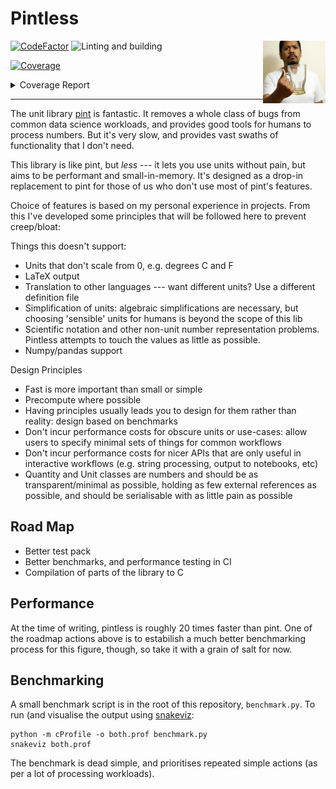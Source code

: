 # Pintless
<img align="right" width="100" height="100" src="https://raw.githubusercontent.com/StephenWattam/pintless/main/pintless-dalle.jpg" alt="Pintless, the unit library for people who don't want pint"/>

[![CodeFactor](https://www.codefactor.io/repository/github/stephenwattam/pintless/badge)](https://www.codefactor.io/repository/github/stephenwattam/pintless)
![Linting and building](https://github.com/StephenWattam/pintless/actions/workflows/python-package.yml/badge.svg)
<!-- Pytest Coverage Comment:Begin -->
<a href="https://github.com/StephenWattam/pintless/blob/main/README.md"><img alt="Coverage" src="https://img.shields.io/badge/Coverage-83%25-green.svg" /></a><details><summary>Coverage Report </summary><table><tr><th>File</th><th>Stmts</th><th>Miss</th><th>Cover</th><th>Missing</th></tr><tbody><tr><td colspan="5"><b>pintless</b></td></tr><tr><td>&nbsp; &nbsp;<a href="https://github.com/StephenWattam/pintless/blob/main/pintless/quantity.py">quantity.py</a></td><td>148</td><td>49</td><td>67%</td><td><a href="https://github.com/StephenWattam/pintless/blob/main/pintless/quantity.py#L30">30</a>, <a href="https://github.com/StephenWattam/pintless/blob/main/pintless/quantity.py#L34">34</a>, <a href="https://github.com/StephenWattam/pintless/blob/main/pintless/quantity.py#L49">49</a>, <a href="https://github.com/StephenWattam/pintless/blob/main/pintless/quantity.py#L68">68</a>, <a href="https://github.com/StephenWattam/pintless/blob/main/pintless/quantity.py#L87-L95">87&ndash;95</a>, <a href="https://github.com/StephenWattam/pintless/blob/main/pintless/quantity.py#L101">101</a>, <a href="https://github.com/StephenWattam/pintless/blob/main/pintless/quantity.py#L121">121</a>, <a href="https://github.com/StephenWattam/pintless/blob/main/pintless/quantity.py#L129">129</a>, <a href="https://github.com/StephenWattam/pintless/blob/main/pintless/quantity.py#L147-L160">147&ndash;160</a>, <a href="https://github.com/StephenWattam/pintless/blob/main/pintless/quantity.py#L169">169</a>, <a href="https://github.com/StephenWattam/pintless/blob/main/pintless/quantity.py#L173">173</a>, <a href="https://github.com/StephenWattam/pintless/blob/main/pintless/quantity.py#L177">177</a>, <a href="https://github.com/StephenWattam/pintless/blob/main/pintless/quantity.py#L214">214</a>, <a href="https://github.com/StephenWattam/pintless/blob/main/pintless/quantity.py#L223">223</a>, <a href="https://github.com/StephenWattam/pintless/blob/main/pintless/quantity.py#L231-L243">231&ndash;243</a>, <a href="https://github.com/StephenWattam/pintless/blob/main/pintless/quantity.py#L249">249</a>, <a href="https://github.com/StephenWattam/pintless/blob/main/pintless/quantity.py#L252-L256">252&ndash;256</a>, <a href="https://github.com/StephenWattam/pintless/blob/main/pintless/quantity.py#L273">273</a>, <a href="https://github.com/StephenWattam/pintless/blob/main/pintless/quantity.py#L276">276</a>, <a href="https://github.com/StephenWattam/pintless/blob/main/pintless/quantity.py#L279">279</a>, <a href="https://github.com/StephenWattam/pintless/blob/main/pintless/quantity.py#L282">282</a>, <a href="https://github.com/StephenWattam/pintless/blob/main/pintless/quantity.py#L285">285</a>, <a href="https://github.com/StephenWattam/pintless/blob/main/pintless/quantity.py#L289">289</a>, <a href="https://github.com/StephenWattam/pintless/blob/main/pintless/quantity.py#L292">292</a>, <a href="https://github.com/StephenWattam/pintless/blob/main/pintless/quantity.py#L295">295</a>, <a href="https://github.com/StephenWattam/pintless/blob/main/pintless/quantity.py#L301">301</a></td></tr><tr><td>&nbsp; &nbsp;<a href="https://github.com/StephenWattam/pintless/blob/main/pintless/registry.py">registry.py</a></td><td>154</td><td>4</td><td>97%</td><td><a href="https://github.com/StephenWattam/pintless/blob/main/pintless/registry.py#L93">93</a>, <a href="https://github.com/StephenWattam/pintless/blob/main/pintless/registry.py#L110">110</a>, <a href="https://github.com/StephenWattam/pintless/blob/main/pintless/registry.py#L166">166</a>, <a href="https://github.com/StephenWattam/pintless/blob/main/pintless/registry.py#L189">189</a></td></tr><tr><td>&nbsp; &nbsp;<a href="https://github.com/StephenWattam/pintless/blob/main/pintless/unit.py">unit.py</a></td><td>165</td><td>27</td><td>84%</td><td><a href="https://github.com/StephenWattam/pintless/blob/main/pintless/unit.py#L43">43</a>, <a href="https://github.com/StephenWattam/pintless/blob/main/pintless/unit.py#L50">50</a>, <a href="https://github.com/StephenWattam/pintless/blob/main/pintless/unit.py#L53">53</a>, <a href="https://github.com/StephenWattam/pintless/blob/main/pintless/unit.py#L56">56</a>, <a href="https://github.com/StephenWattam/pintless/blob/main/pintless/unit.py#L120">120</a>, <a href="https://github.com/StephenWattam/pintless/blob/main/pintless/unit.py#L128">128</a>, <a href="https://github.com/StephenWattam/pintless/blob/main/pintless/unit.py#L238-L271">238&ndash;271</a>, <a href="https://github.com/StephenWattam/pintless/blob/main/pintless/unit.py#L276">276</a>, <a href="https://github.com/StephenWattam/pintless/blob/main/pintless/unit.py#L293">293</a>, <a href="https://github.com/StephenWattam/pintless/blob/main/pintless/unit.py#L335">335</a>, <a href="https://github.com/StephenWattam/pintless/blob/main/pintless/unit.py#L348">348</a></td></tr><tr><td><b>TOTAL</b></td><td><b>473</b></td><td><b>80</b></td><td><b>83%</b></td><td>&nbsp;</td></tr></tbody></table></details>
<!-- Pytest Coverage Comment:End -->

---

The unit library [pint](https://github.com/hgrecco/pint) is fantastic.  It removes a whole class of bugs from common data science workloads, and provides good tools for humans to process numbers.  But it's very slow, and provides vast swaths of functionality that I don't need.

This library is like pint, but _less_ --- it lets you use units without pain, but aims to be performant and small-in-memory.  It's designed as a drop-in replacement to pint for those of us who don't use most of pint's features.

Choice of features is based on my personal experience in projects.  From this I've developed some principles that will be followed here to prevent creep/bloat:

Things this doesn't support:

 - Units that don't scale from 0, e.g. degrees C and F
 - LaTeX output
 - Translation to other languages --- want different units?  Use a different definition file
 - Simplification of units: algebraic simplifications are necessary, but choosing 'sensible' units for humans is beyond the scope of this lib
 - Scientific notation and other non-unit number representation problems.  Pintless attempts to touch the values as little as possible.
 - Numpy/pandas support

Design Principles

 - Fast is more important than small or simple
 - Precompute where possible
 - Having principles usually leads you to design for them rather than reality: design based on benchmarks
 - Don't incur performance costs for obscure units or use-cases: allow users to specify minimal sets of things for common workflows
 - Don't incur performance costs for nicer APIs that are only useful in interactive workflows (e.g. string processing, output to notebooks, etc)
 - Quantity and Unit classes are numbers and should be as transparent/minimal as possible, holding as few external references as possible, and should be serialisable with as little pain as possible


## Road Map

 - Better test pack
 - Better benchmarks, and performance testing in CI
 - Compilation of parts of the library to C


## Performance
At the time of writing, pintless is roughly 20 times faster than pint.  One of the roadmap actions above is to estabilish a much better benchmarking process for this figure, though, so take it with a grain of salt for now.

## Benchmarking
A small benchmark script is in the root of this repository, `benchmark.py`.  To run (and visualise the output using [snakeviz](https://jiffyclub.github.io/snakeviz/):

    python -m cProfile -o both.prof benchmark.py
    snakeviz both.prof

The benchmark is dead simple, and prioritises repeated simple actions (as per a lot of processing workloads).
